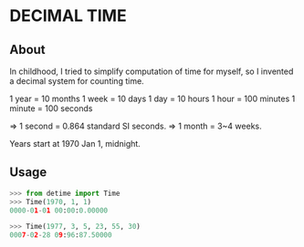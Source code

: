 # DECIMAL TIME

## About

In childhood, I tried to simplify computation of time for myself, so I
invented a decimal system for counting time.

1 year = 10 months
1 week = 10 days
1 day = 10 hours
1 hour = 100 minutes
1 minute = 100 seconds

=> 1 second = 0.864 standard SI seconds.
=> 1 month = 3~4 weeks.

Years start at 1970 Jan 1, midnight.

## Usage

```python
>>> from detime import Time
>>> Time(1970, 1, 1)
0000-01-01 00:00:0.00000

>>> Time(1977, 3, 5, 23, 55, 30)
0007-02-28 09:96:87.50000
```
